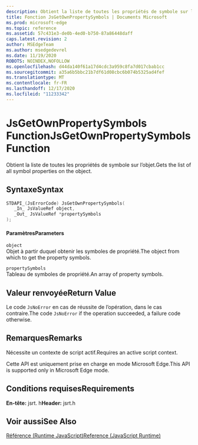 ```yaml
---
description: Obtient la liste de toutes les propriétés de symbole sur l’objet.
title: Fonction JsGetOwnPropertySymbols | Documents Microsoft
ms.prod: microsoft-edge
ms.topic: reference
ms.assetid: 57c431e3-de0b-4ed0-b750-87a86448daff
caps.latest.revision: 2
author: MSEdgeTeam
ms.author: msedgedevrel
ms.date: 11/19/2020
ROBOTS: NOINDEX,NOFOLLOW
ms.openlocfilehash: d44da140f61a17d4cdc3a959c8fa7d017cbab1cc
ms.sourcegitcommit: a35a6b5bbc21b7df61d08cbc6b074b5325ad4fef
ms.translationtype: MT
ms.contentlocale: fr-FR
ms.lasthandoff: 12/17/2020
ms.locfileid: "11233342"
---
```

# <span data-ttu-id="96967-103">JsGetOwnPropertySymbols Function</span><span class="sxs-lookup"><span data-stu-id="96967-103">JsGetOwnPropertySymbols Function</span></span>

<span data-ttu-id="96967-104">Obtient la liste de toutes les propriétés de symbole sur l’objet.</span><span class="sxs-lookup"><span data-stu-id="96967-104">Gets the list of all symbol properties on the object.</span></span>  
  
## <span data-ttu-id="96967-105">Syntaxe</span><span class="sxs-lookup"><span data-stu-id="96967-105">Syntax</span></span>  
  
```cpp  
STDAPI_(JsErrorCode) JsGetOwnPropertySymbols(  
   _In_ JsValueRef object,  
   _Out_ JsValueRef *propertySymbols  
);  
```  
  
#### <span data-ttu-id="96967-106">Paramètres</span><span class="sxs-lookup"><span data-stu-id="96967-106">Parameters</span></span>  
 `object`  
 <span data-ttu-id="96967-107">Objet à partir duquel obtenir les symboles de propriété.</span><span class="sxs-lookup"><span data-stu-id="96967-107">The object from which to get the property symbols.</span></span>  
  
 `propertySymbols`  
 <span data-ttu-id="96967-108">Tableau de symboles de propriété.</span><span class="sxs-lookup"><span data-stu-id="96967-108">An array of property symbols.</span></span>  
  
## <span data-ttu-id="96967-109">Valeur renvoyée</span><span class="sxs-lookup"><span data-stu-id="96967-109">Return Value</span></span>  
 <span data-ttu-id="96967-110">Le code `JsNoError` en cas de réussite de l’opération, dans le cas contraire.</span><span class="sxs-lookup"><span data-stu-id="96967-110">The code `JsNoError` if the operation succeeded, a failure code otherwise.</span></span>  
  
## <span data-ttu-id="96967-111">Remarques</span><span class="sxs-lookup"><span data-stu-id="96967-111">Remarks</span></span>  
 <span data-ttu-id="96967-112">Nécessite un contexte de script actif.</span><span class="sxs-lookup"><span data-stu-id="96967-112">Requires an active script context.</span></span>  
  
 <span data-ttu-id="96967-113">Cette API est uniquement prise en charge en mode Microsoft Edge.</span><span class="sxs-lookup"><span data-stu-id="96967-113">This API is supported only in Microsoft Edge mode.</span></span>  
  
## <span data-ttu-id="96967-114">Conditions requises</span><span class="sxs-lookup"><span data-stu-id="96967-114">Requirements</span></span>  
 <span data-ttu-id="96967-115">**En-tête:** jsrt. h</span><span class="sxs-lookup"><span data-stu-id="96967-115">**Header:** jsrt.h</span></span>  
  
## <span data-ttu-id="96967-116">Voir aussi</span><span class="sxs-lookup"><span data-stu-id="96967-116">See Also</span></span>  
 [<span data-ttu-id="96967-117">Référence (Runtime JavaScript)</span><span class="sxs-lookup"><span data-stu-id="96967-117">Reference (JavaScript Runtime)</span></span>](../chakra-hosting/reference-javascript-runtime.md)
